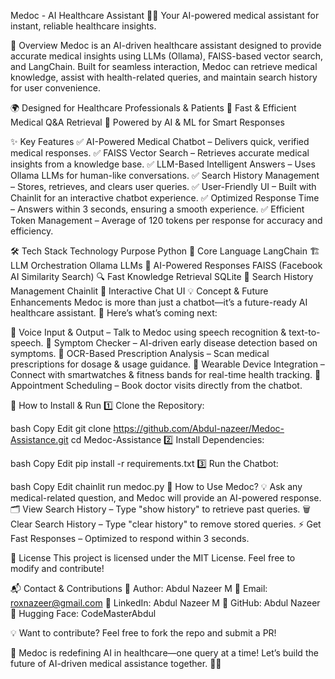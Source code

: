 Medoc - AI Healthcare Assistant 🤖💉
Your AI-powered medical assistant for instant, reliable healthcare insights.


🌟 Overview
Medoc is an AI-driven healthcare assistant designed to provide accurate medical insights using LLMs (Ollama), FAISS-based vector search, and LangChain. Built for seamless interaction, Medoc can retrieve medical knowledge, assist with health-related queries, and maintain search history for user convenience.

🌍 Designed for Healthcare Professionals & Patients
🚀 Fast & Efficient Medical Q&A Retrieval
🧠 Powered by AI & ML for Smart Responses

✨ Key Features
✅ AI-Powered Medical Chatbot – Delivers quick, verified medical responses.
✅ FAISS Vector Search – Retrieves accurate medical insights from a knowledge base.
✅ LLM-Based Intelligent Answers – Uses Ollama LLMs for human-like conversations.
✅ Search History Management – Stores, retrieves, and clears user queries.
✅ User-Friendly UI – Built with Chainlit for an interactive chatbot experience.
✅ Optimized Response Time – Answers within 3 seconds, ensuring a smooth experience.
✅ Efficient Token Management – Average of 120 tokens per response for accuracy and efficiency.

🛠 Tech Stack
Technology	Purpose
Python 🐍	Core Language
LangChain 🏗️	LLM Orchestration
Ollama LLMs 🧠	AI-Powered Responses
FAISS (Facebook AI Similarity Search) 🔍	Fast Knowledge Retrieval
SQLite 💾	Search History Management
Chainlit 🎨	Interactive Chat UI
💡 Concept & Future Enhancements
Medoc is more than just a chatbot—it’s a future-ready AI healthcare assistant. 🚀 Here’s what’s coming next:

🔹 Voice Input & Output – Talk to Medoc using speech recognition & text-to-speech.
🔹 Symptom Checker – AI-driven early disease detection based on symptoms.
🔹 OCR-Based Prescription Analysis – Scan medical prescriptions for dosage & usage guidance.
🔹 Wearable Device Integration – Connect with smartwatches & fitness bands for real-time health tracking.
🔹 Appointment Scheduling – Book doctor visits directly from the chatbot.

📌 How to Install & Run
1️⃣ Clone the Repository:

bash
Copy
Edit
git clone https://github.com/Abdul-nazeer/Medoc-Assistance.git
cd Medoc-Assistance
2️⃣ Install Dependencies:

bash
Copy
Edit
pip install -r requirements.txt
3️⃣ Run the Chatbot:

bash
Copy
Edit
chainlit run medoc.py
💬 How to Use Medoc?
💡 Ask any medical-related question, and Medoc will provide an AI-powered response.
🗂️ View Search History – Type "show history" to retrieve past queries.
🗑️ Clear Search History – Type "clear history" to remove stored queries.
⚡ Get Fast Responses – Optimized to respond within 3 seconds.

📜 License
This project is licensed under the MIT License. Feel free to modify and contribute!

📬 Contact & Contributions
👤 Author: Abdul Nazeer M
📧 Email: roxnazeer@gmail.com
🔗 LinkedIn: Abdul Nazeer M
🐍 GitHub: Abdul Nazeer
🤗 Hugging Face: CodeMasterAbdul

💡 Want to contribute? Feel free to fork the repo and submit a PR!

🚀 Medoc is redefining AI in healthcare—one query at a time! Let’s build the future of AI-driven medical assistance together. 💉🤖

